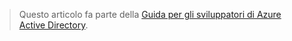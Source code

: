 > Questo articolo fa parte della [Guida per gli sviluppatori di Azure Active Directory](../articles/active-directory/active-directory-developers-guide.md).

<!---HONumber=July15_HO4-->